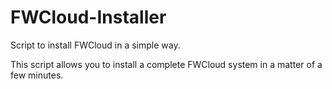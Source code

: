 # FWCloud-Installer
Script to install FWCloud in a simple way.

This script allows you to install a complete FWCloud system in a matter of a few minutes.
